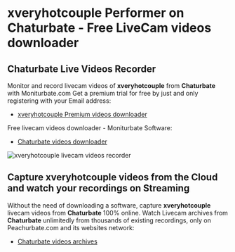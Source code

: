 # xveryhotcouple Performer on Chaturbate - Free LiveCam videos downloader

## Chaturbate Live Videos Recorder

Monitor and record livecam videos of **xveryhotcouple** from **Chaturbate** with Moniturbate.com
Get a premium trial for free by just and only registering with your Email address:
* [xveryhotcouple Premium videos downloader](https://moniturbate.com/request-demo-licence-key.html)

Free livecam videos downloader - Moniturbate Software:
* [Chaturbate videos downloader](https://moniturbate.com/moniturbate-download-software.html)

![xveryhotcouple livecam videos recorder](https://peachurnet.com/templates/moniturbate-software.png)


## Capture xveryhotcouple videos from the Cloud and watch your recordings on Streaming

Without the need of downloading a software, capture **xveryhotcouple** livecam videos from **Chaturbate** 100% online.
Watch Livecam archives from **Chaturbate** unlimitedly from thousands of existing recordings, only on Peachurbate.com and its websites network:
* [Chaturbate videos archives](https://peachurnet.com/)
